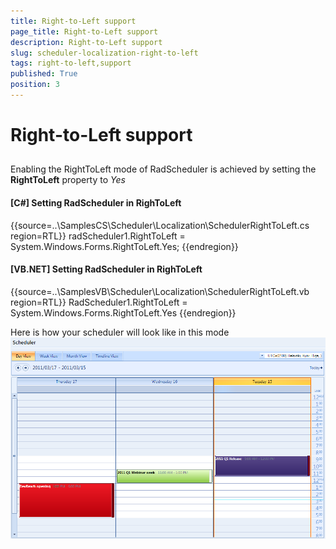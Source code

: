 ```yaml
---
title: Right-to-Left support
page_title: Right-to-Left support
description: Right-to-Left support
slug: scheduler-localization-right-to-left
tags: right-to-left,support
published: True
position: 3
---
```


# Right-to-Left support



## 

Enabling the RightToLeft mode of RadScheduler is achieved by setting the __RightToLeft__ property to *Yes*

#### __[C#] Setting RadScheduler in RighToLeft__

{{source=..\SamplesCS\Scheduler\Localization\SchedulerRightToLeft.cs region=RTL}}
	            radScheduler1.RightToLeft = System.Windows.Forms.RightToLeft.Yes;
	{{endregion}}



#### __[VB.NET] Setting RadScheduler in RighToLeft__

{{source=..\SamplesVB\Scheduler\Localization\SchedulerRightToLeft.vb region=RTL}}
	        RadScheduler1.RightToLeft = System.Windows.Forms.RightToLeft.Yes
	{{endregion}}



Here is how your scheduler will look like in this mode![scheduler-localization-right-to-left](images/scheduler-localization-right-to-left.png)

